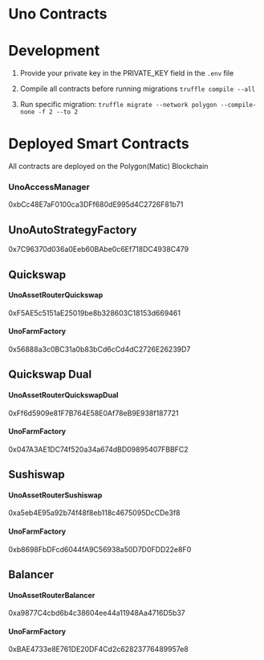 # Uno Contracts 


# Development

1. Provide your private key in the PRIVATE_KEY field in the ```.env``` file

2. Compile all contracts before running migrations ```truffle compile --all```

3. Run specific migration: ```truffle migrate --network polygon --compile-none -f 2 --to 2```


# Deployed Smart Contracts

All contracts are deployed on the Polygon(Matic) Blockchain

### UnoAccessManager
0xbCc48E7aF0100ca3DFf680dE995d4C2726F81b71

## UnoAutoStrategyFactory
0x7C96370d036a0Eeb60BAbe0c6Ef718DC4938C479

## Quickswap

#### UnoAssetRouterQuickswap
0xF5AE5c5151aE25019be8b328603C18153d669461

#### UnoFarmFactory
0x56888a3c0BC31a0b83bCd6cCd4dC2726E26239D7

## Quickswap Dual

#### UnoAssetRouterQuickswapDual
0xFf6d5909e81F7B764E58E0Af78eB9E938f187721

#### UnoFarmFactory
0x047A3AE1DC74f520a34a674dBD09895407FBBFC2

## Sushiswap

#### UnoAssetRouterSushiswap
0xa5eb4E95a92b74f48f8eb118c4675095DcCDe3f8

#### UnoFarmFactory
0xb8698FbDFcd6044fA9C56938a50D7D0FDD22e8F0

## Balancer

#### UnoAssetRouterBalancer
0xa9877C4cbd6b4c38604ee44a11948Aa4716D5b37

#### UnoFarmFactory
0xBAE4733e8E761DE20DF4Cd2c62823776489957e8  